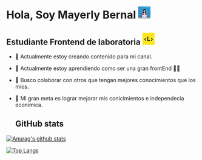 # Hola, Soy Mayerly Bernal ![](/CoderWoman.jpg)

## Estudiante Frontend de laboratoria ![](/laboratoria.jpg)

- 🔭 Actualmente estoy creando contenido para mi canal.
- 🌱 Actualmente estoy aprendiendo como ser una gran frontEnd :ok_woman:
- 👯 Busco colaborar con otros que tengan mejores conocimientos que los mios.
- :checkered_flag: Mi gran meta es lograr mejorar mis conicimientos e independecia econimica.
  
  ## GitHub stats

 
[![Anurag's github stats](https://github-readme-stats.vercel.app/api?username=Gaye0523&show_icons=true&theme=dark)](https://github.com/Gaye0523/github-readme-stats)

[![Top Langs](https://github-readme-stats.vercel.app/api/top-langs/?username=Gaye0523&show_icons=true&theme=dark)](https://github.com/anuraghazra/github-readme-stats)


